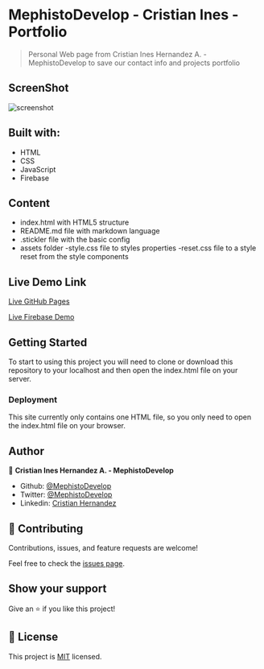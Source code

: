 # MephistoDevelop - Cristian Ines - Portfolio

> Personal Web page from Cristian Ines Hernandez A. - MephistoDevelop to save our contact info and projects portfolio

## ScreenShot

![screenshot](./portfolio.gif)

## Built with:

- HTML
- CSS
- JavaScript
- Firebase

## Content

- index.html with HTML5 structure
- README.md file with markdown language
- .stickler file with the basic config
- assets folder
  -style.css file to styles properties
  -reset.css file to a style reset from the style components
  
## Live Demo Link

[Live GitHub Pages](https://mephistodevelop.github.io/MephistoDevelop_webpage/public/index.html)

[Live Firebase Demo](https://mephistodevelop.firebaseapp.com)


## Getting Started
To start to using this project you will need to clone or download this repository to your localhost and then open the index.html file on your server.

### Deployment

This site currently only contains one HTML file, so you only need to open the index.html file on your browser.

## Author

👤 **Cristian Ines Hernandez A. - MephistoDevelop**

- Github: [@MephistoDevelop](https://github.com/MephistoDevelop)
- Twitter: [@MephistoDevelop](https://twitter.com/MephistoDevelop)
- Linkedin: [Cristian Hernandez](https://www.linkedin.com/in/cristian-hernandez1992/)

## 🤝 Contributing

Contributions, issues, and feature requests are welcome!

Feel free to check the [issues page](issues/).

## Show your support

Give an ⭐️ if you like this project!

## 📝 License

This project is [MIT](lic.url) licensed.

